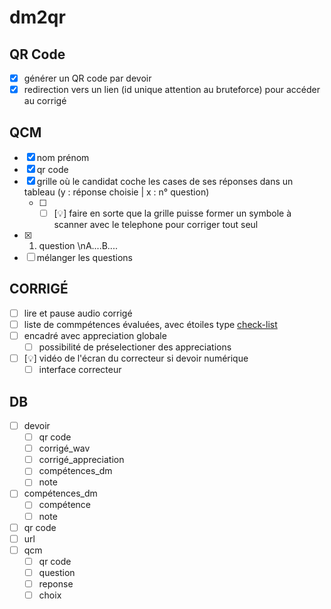 # dm2qr

## QR Code
- [x] générer un QR code par devoir
- [x] redirection vers un lien (id unique attention au bruteforce) pour accéder au corrigé

## QCM
- [x] nom prénom
- [x] qr code
- [x] grille où le candidat coche les cases de ses réponses dans un tableau (y : réponse choisie | x : n° question)
  - [ ] - [ ] [💡] faire en sorte que la grille puisse former un symbole à scanner avec le telephone pour corriger tout seul
- [x] 1. question \nA....B....
- [ ] mélanger les questions

## CORRIGÉ
- [ ] lire et pause audio corrigé
- [ ] liste de commpétences évaluées, avec étoiles type [check-list](https://lacavernedeplaton.fr/eval/index.php)
- [ ] encadré avec appreciation globale
  - [ ] possibilité de préselectioner des appreciations
- [ ] [💡] vidéo de l'écran du correcteur si devoir numérique
  - [ ] interface correcteur

## DB
- [ ] devoir
  - [ ] qr code
  - [ ] corrigé_wav
  - [ ] corrigé_appreciation
  - [ ] compétences_dm
  - [ ] note
- [ ] compétences_dm
  - [ ] compétence
  - [ ] note
- [ ]  qr code
  - [ ] url
- [ ] qcm
  - [ ] qr code
  - [ ] question
  - [ ] reponse
  - [ ] choix
